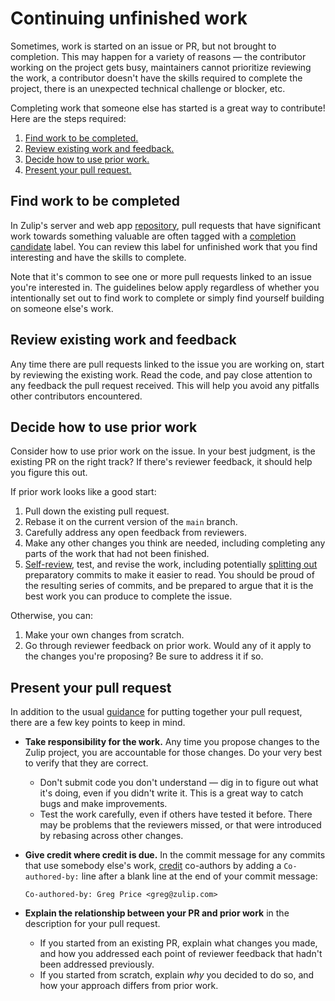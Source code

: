 # Continuing unfinished work

Sometimes, work is started on an issue or PR, but not brought to completion.
This may happen for a variety of reasons — the contributor working on the
project gets busy, maintainers cannot prioritize reviewing the work, a
contributor doesn't have the skills required to complete the project, there is
an unexpected technical challenge or blocker, etc.

Completing work that someone else has started is a great way to contribute! Here
are the steps required:

1. [Find work to be completed.](#find-work-to-be-completed)
1. [Review existing work and feedback.](#review-existing-work-and-feedback)
1. [Decide how to use prior work.](#decide-how-to-use-prior-work)
1. [Present your pull request.](#present-your-pull-request)

## Find work to be completed

In Zulip's server and web app [repository](https://github.com/zulip/zulip), pull
requests that have significant work towards something valuable are often tagged
with a [completion candidate][completion-candidate] label. You can review
this label for unfinished work that you find interesting and have the skills to
complete.

Note that it's common to see one or more pull requests linked to an issue
you're interested in. The guidelines below apply regardless of whether you
intentionally set out to find work to complete or simply find yourself
building on someone else's work.

## Review existing work and feedback

Any time there are pull requests linked to the issue you are working on, start
by reviewing the existing work. Read the code, and pay close attention to any
feedback the pull request received. This will help you avoid any pitfalls other
contributors encountered.

## Decide how to use prior work

Consider how to use prior work on the issue. In your best judgment, is the
existing PR on the right track? If there's reviewer feedback, it should help you
figure this out.

If prior work looks like a good start:

1. Pull down the existing pull request.
1. Rebase it on the current version of the `main` branch.
1. Carefully address any open feedback from reviewers.
1. Make any other changes you think are needed, including completing any parts
   of the work that had not been finished.
1. [Self-review](../contributing/code-reviewing.md), test, and revise the work,
   including potentially [splitting out](../contributing/commit-discipline.md)
   preparatory commits to make it easier to read. You should be proud of the
   resulting series of commits, and be prepared to argue that it is the best
   work you can produce to complete the issue.

Otherwise, you can:

1. Make your own changes from scratch.
1. Go through reviewer feedback on prior work. Would any of it apply to the
   changes you're proposing? Be sure to address it if so.

## Present your pull request

In addition to the usual [guidance](../contributing/reviewable-prs.md) for
putting together your pull request, there are a few key points to keep in mind.

- **Take responsibility for the work.** Any time you propose changes to the
  Zulip project, you are accountable for those changes. Do your very best to verify that they are correct.

  - Don't submit code you don't understand — dig in to figure out what it's
    doing, even if you didn't write it. This is a great way to catch bugs and
    make improvements.
  - Test the work carefully, even if others have tested it before. There may be
    problems that the reviewers missed, or that were introduced by rebasing across other changes.

- **Give credit where credit is due.** In the commit message for any commits
  that use somebody else's work, [credit][coauthor-git-guide] co-authors by
  adding a `Co-authored-by:` line after a blank line at the end of your commit
  message:

      Co-authored-by: Greg Price <greg@zulip.com>

- **Explain the relationship between your PR and prior work** in the description
  for your pull request.
  - If you started from an existing PR, explain what changes you made, and how
    you addressed each point of reviewer feedback that hadn't been addressed previously.
  - If you started from scratch, explain _why_ you decided to do so, and how
    your approach differs from prior work.

[completion-candidate]: https://github.com/zulip/zulip/pulls?q=is%3Aopen+is%3Apr+label%3A%22completion+candidate%22
[coauthor-git-guide]: https://docs.github.com/en/pull-requests/committing-changes-to-your-project/creating-and-editing-commits/creating-a-commit-with-multiple-authors
